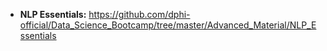 <ul>
	<li><strong>NLP Essentials:</strong>&nbsp;<a href="https://github.com/dphi-official/Data_Science_Bootcamp/tree/master/Advanced_Material/NLP_Essentials">https://github.com/dphi-official/Data_Science_Bootcamp/tree/master/Advanced_Material/NLP_Essentials</a></li>
</ul>